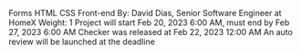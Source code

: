 Forms
HTML
CSS
Front-end
 By: David Dias, Senior Software Engineer at HomeX
 Weight: 1
 Project will start Feb 20, 2023 6:00 AM, must end by Feb 27, 2023 6:00 AM
 Checker was released at Feb 22, 2023 12:00 AM
 An auto review will be launched at the deadline
